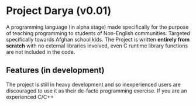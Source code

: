 # Project Darya (v0.01)
A programming language (in alpha stage) made specifically for the purpose of teaching programming to students of Non-English communities.
Targeted specifically towards Afghan school kids.
The Project is written **entirely from scratch** with no external libraries involved, even C runtime library functions are not included in the code.

## Features (in development)
The project is still in heavy development and so inexperienced users are discouraged to use it as their de-facto programming exercise.
If you are an experienced C/C++ 

